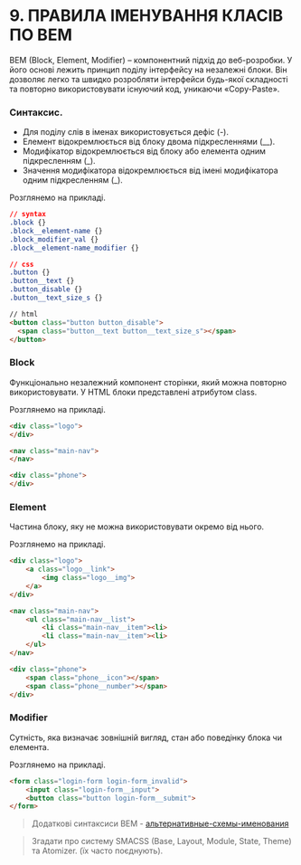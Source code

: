 # 9. ПРАВИЛА ІМЕНУВАННЯ КЛАСІВ ПО BEM

BEM (Block, Element, Modifier) – компонентний підхід до веб-розробки.
У його основі лежить принцип поділу інтерфейсу на незалежні блоки. Він дозволяє легко та швидко розробляти інтерфейси будь-якої складності та повторно використовувати існуючий код, уникаючи «Copy-Paste».

### Синтаксис.

- Для поділу слів в іменах використовується дефіс (-).
- Елемент відокремлюється від блоку двома підкресленнями (\_\_).
- Модифікатор відокремлюється від блоку або елемента одним підкресленням (\_).
- Значення модифікатора відокремлюється від імені модифікатора одним підкресленням (\_).

Розглянемо на прикладі.

```CSS
// syntax
.block {}
.block__element-name {}
.block_modifier_val {}
.block__element-name_modifier {}

// css
.button {}
.button__text {}
.button_disable {}
.button__text_size_s {}
```

```HTML
// html
<button class="button button_disable">
  <span class="button__text button__text_size_s"></span>
</button>
```

### Block

Функціонально незалежний компонент сторінки, який можна повторно використовувати. У HTML блоки представлені атрибутом class.

Розглянемо на прикладі.

```HTML
<div class="logo">
</div>

<nav class="main-nav">
</nav>

<div class="phone">
</div>
```

### Element

Частина блоку, яку не можна використовувати окремо від нього.

Розглянемо на прикладі.

```HTML
<div class="logo">
    <a class="logo__link">
        <img class="logo__img">
    </a>
</div>

<nav class="main-nav">
    <ul class="main-nav__list">
        <li class="main-nav__item"><li>
        <li class="main-nav__item"><li>
    </ul>
</nav>

<div class="phone">
    <span class="phone__icon"></span>
    <span class="phone__number"></span>
</div>
```

### Modifier

Сутність, яка визначає зовнішній вигляд, стан або поведінку блока чи елемента.

Розглянемо на прикладі.

```HTML
<form class="login-form login-form_invalid">
    <input class="login-form__input">
    <button class="button login-form__submit">
</form>
```

> Додаткові синтаксиси BEM - [альтернативные-схемы-именования](https://ru.bem.info/methodology/naming-convention/#%D0%B0%D0%BB%D1%8C%D1%82%D0%B5%D1%80%D0%BD%D0%B0%D1%82%D0%B8%D0%B2%D0%BD%D1%8B%D0%B5-%D1%81%D1%85%D0%B5%D0%BC%D1%8B-%D0%B8%D0%BC%D0%B5%D0%BD%D0%BE%D0%B2%D0%B0%D0%BD%D0%B8%D1%8F)

> Згадати про систему SMACSS (Base, Layout, Module, State, Theme) та Atomizer. (їх часто поєднують).
